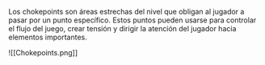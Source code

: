 
Los chokepoints son áreas estrechas del nivel que obligan al jugador a pasar por un punto específico. Estos puntos pueden usarse para controlar el flujo del juego, crear tensión y dirigir la atención del jugador hacia elementos importantes.

![[Chokepoints.png]]